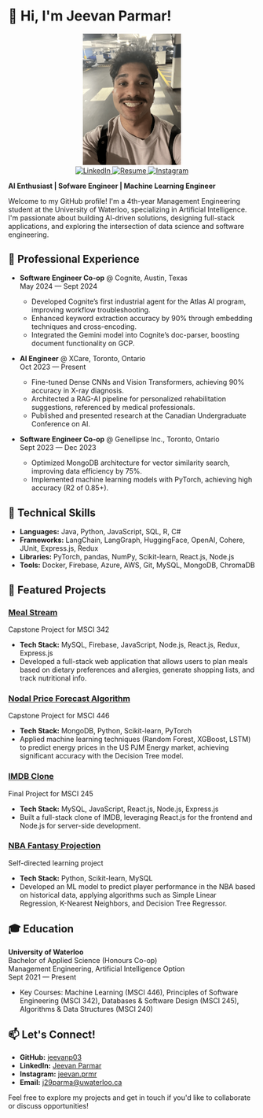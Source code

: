 # 👋 Hi, I'm Jeevan Parmar!

<div align="center">
  <img src="https://github.com/jeevanp03/jeevanp03/blob/main/imgs/IMG_2307.png" alt="Jeevan Parmar" width="200"/>
</div>

<div align="center">
  <a href="https://linkedin.com/in/jeevan-parmar-62b464194" target="_blank">
    <img src="https://img.shields.io/badge/LinkedIn-0077B5?style=for-the-badge&logo=linkedin&logoColor=white" alt="LinkedIn" />
  </a>
  <a href="[embed]https://github.com/jeevanp03/jeevanp03/blob/main/docs/Jeevan_s_Resume.pdf[/embed]" target="_blank">
    <img src="https://img.shields.io/badge/Resume-Download-red?style=for-the-badge&logo=adobeacrobatreader&logoColor=white" alt="Resume" />
  </a>
  <a href="https://www.instagram.com/jeevan.prmr" target="_blank">
    <img src="https://img.shields.io/badge/Instagram-E4405F?style=for-the-badge&logo=instagram&logoColor=white" alt="Instagram" />
  </a>
</div>

**AI Enthusiast | Sofware Engineer | Machine Learning Engineer**

Welcome to my GitHub profile! I'm a 4th-year Management Engineering student at the University of Waterloo, specializing in Artificial Intelligence. I'm passionate about building AI-driven solutions, designing full-stack applications, and exploring the intersection of data science and software engineering.

## 💼 Professional Experience
- **Software Engineer Co-op** @ Cognite, Austin, Texas  
   May 2024 — Sept 2024  
   - Developed Cognite’s first industrial agent for the Atlas AI program, improving workflow troubleshooting.
   - Enhanced keyword extraction accuracy by 90% through embedding techniques and cross-encoding.
   - Integrated the Gemini model into Cognite’s doc-parser, boosting document functionality on GCP.

- **AI Engineer** @ XCare, Toronto, Ontario  
   Oct 2023 — Present  
   - Fine-tuned Dense CNNs and Vision Transformers, achieving 90% accuracy in X-ray diagnosis.
   - Architected a RAG-AI pipeline for personalized rehabilitation suggestions, referenced by medical professionals.
   - Published and presented research at the Canadian Undergraduate Conference on AI.

- **Software Engineer Co-op** @ Genellipse Inc., Toronto, Ontario  
   Sept 2023 — Dec 2023  
   - Optimized MongoDB architecture for vector similarity search, improving data efficiency by 75%.
   - Implemented machine learning models with PyTorch, achieving high accuracy (R2 of 0.85+).

## 🔧 Technical Skills
- **Languages:** Java, Python, JavaScript, SQL, R, C#
- **Frameworks:** LangChain, LangGraph, HuggingFace, OpenAI, Cohere, JUnit, Express.js, Redux
- **Libraries:** PyTorch, pandas, NumPy, Scikit-learn, React.js, Node.js
- **Tools:** Docker, Firebase, Azure, AWS, Git, MySQL, MongoDB, ChromaDB

## 🌟 Featured Projects

### [Meal Stream](https://github.com/MSci-245-react/course-project-team-23)
Capstone Project for MSCI 342
- **Tech Stack:** MySQL, Firebase, JavaScript, Node.js, React.js, Redux, Express.js
- Developed a full-stack web application that allows users to plan meals based on dietary preferences and allergies, generate shopping lists, and track nutritional info.

### [Nodal Price Forecast Algorithm](https://github.com/MSCI-446-Project-Team/MSCI_446_ML_Course_Project)
Capstone Project for MSCI 446
- **Tech Stack:** MongoDB, Python, Scikit-learn, PyTorch
- Applied machine learning techniques (Random Forest, XGBoost, LSTM) to predict energy prices in the US PJM Energy market, achieving significant accuracy with the Decision Tree model.

### [IMDB Clone](https://github.com/jeevanp03/IMDB_Clone)
Final Project for MSCI 245
- **Tech Stack:** MySQL, JavaScript, React.js, Node.js, Express.js
- Built a full-stack clone of IMDB, leveraging React.js for the frontend and Node.js for server-side development.

### [NBA Fantasy Projection](https://jeevanp03.github.io/nbaprediction-website/)
Self-directed learning project
- **Tech Stack:** Python, Scikit-learn, MySQL
- Developed an ML model to predict player performance in the NBA based on historical data, applying algorithms such as Simple Linear Regression, K-Nearest Neighbors, and Decision Tree Regressor.

## 🎓 Education
**University of Waterloo**  
Bachelor of Applied Science (Honours Co-op)  
Management Engineering, Artificial Intelligence Option  
Sept 2021 — Present  
- Key Courses: Machine Learning (MSCI 446), Principles of Software Engineering (MSCI 342), Databases & Software Design (MSCI 245), Algorithms & Data Structures (MSCI 240)

## 📫 Let's Connect!
- **GitHub:** [jeevanp03](https://github.com/jeevanp03)
- **LinkedIn:** [Jeevan Parmar](https://linkedin.com/in/jeevan-parmar-62b464194)
- **Instagram:** [jeevan.prmr](https://www.instagram.com/jeevan.prmr)
- **Email:** [j29parma@uwaterloo.ca](mailto:j29parma@uwaterloo.ca)

Feel free to explore my projects and get in touch if you'd like to collaborate or discuss opportunities!
